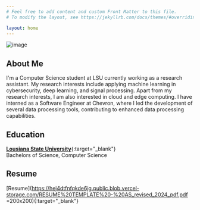 ```yaml
---
# Feel free to add content and custom Front Matter to this file.
# To modify the layout, see https://jekyllrb.com/docs/themes/#overriding-theme-defaults

layout: home
---
```


![image](https://hej4dtfnfqkde6jg.public.blob.vercel-storage.com/personwaving.png)

## About Me

<!-- I am a Computer Science student at Louisiana State University, driven by a passion for research, innovation, and technology. Throughout my academic journey, I have actively contributed to impactful projects, including collaborative work on a language model for cancer pathology report summarization. As a Research Assistant at LSU Mobile Device Security Lab, I've explored privacy implications of trackers and led analyses. During internships at Chevron, I played a pivotal role in developing Python-based file scrapers, contributing to the company's efficiency. Proficient in Python, Java, C++, and more, I am eager to leverage my skills to make meaningful contributions in the dynamic landscape of computer science and technology. -->

I'm a Computer Science student at LSU currently working as a research assistant. My research interests include applying machine learning in cybersecurity, deep learning, and signal processing. Apart from my research interests, I am also interested in cloud and edge computing. I have interned as a Software Engineer at Chevron, where I led the development of several data processing tools, contributing to enhanced data processing capabilities.

## Education

[**Lousiana State University**](https://www.lsu.edu){:target="_blank"}\
Bachelors of Science, Computer Science

## Resume

[Resume](https://hej4dtfnfqkde6jg.public.blob.vercel-storage.com/RESUME%20TEMPLATE%20-%20AS_revised_2024_pdf.pdf =200x200){:target="_blank"}